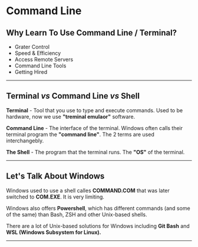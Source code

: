 # **Command Line**

## **Why Learn To Use Command Line / Terminal?**

- Grater Control
- Speed & Efficiency
- Access Remote Servers
- Command Line Tools
- Getting Hired

---

## **Terminal _vs_ Command Line _vs_ Shell**

**Terminal** - Tool that you use to type and execute commands. Used to be hardware, now we use **"treminal emulaor"** software.

**Command Line** - The interface of the terminal. Windows often calls their terminal program the **"command line"**. The 2 terms are used interchangebly.

**The Shell** - The program that the terminal runs. The **"OS"** of the terminal.

---

## **Let's Talk About Windows**

Windows used to use a shell calles **COMMAND.COM** that was later switched to **COM.EXE**. It is very limiting.

Windows also offers **Powershell**, which has different commands (and some of the same) than Bash, ZSH and other Unix-based shells.

There are a lot of Unix-based solutions for Windows including **Git Bash** and **WSL (Windows Subsystem for Linux).**

---
